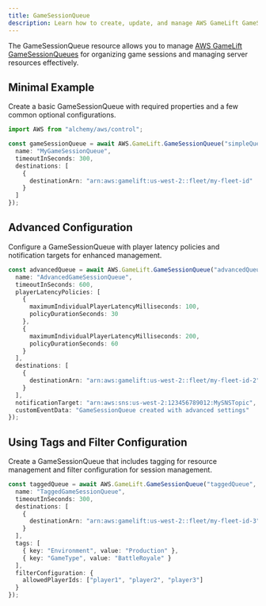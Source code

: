 ```yaml
---
title: GameSessionQueue
description: Learn how to create, update, and manage AWS GameLift GameSessionQueues using Alchemy Cloud Control.
---
```



The GameSessionQueue resource allows you to manage [AWS GameLift GameSessionQueues](https://docs.aws.amazon.com/gamelift/latest/userguide/) for organizing game sessions and managing server resources effectively.

## Minimal Example

Create a basic GameSessionQueue with required properties and a few common optional configurations.

```ts
import AWS from "alchemy/aws/control";

const gameSessionQueue = await AWS.GameLift.GameSessionQueue("simpleQueue", {
  name: "MyGameSessionQueue",
  timeoutInSeconds: 300,
  destinations: [
    {
      destinationArn: "arn:aws:gamelift:us-west-2::fleet/my-fleet-id"
    }
  ]
});
```

## Advanced Configuration

Configure a GameSessionQueue with player latency policies and notification targets for enhanced management.

```ts
const advancedQueue = await AWS.GameLift.GameSessionQueue("advancedQueue", {
  name: "AdvancedGameSessionQueue",
  timeoutInSeconds: 600,
  playerLatencyPolicies: [
    {
      maximumIndividualPlayerLatencyMilliseconds: 100,
      policyDurationSeconds: 30
    },
    {
      maximumIndividualPlayerLatencyMilliseconds: 200,
      policyDurationSeconds: 60
    }
  ],
  destinations: [
    {
      destinationArn: "arn:aws:gamelift:us-west-2::fleet/my-fleet-id-2"
    }
  ],
  notificationTarget: "arn:aws:sns:us-west-2:123456789012:MySNSTopic",
  customEventData: "GameSessionQueue created with advanced settings"
});
```

## Using Tags and Filter Configuration

Create a GameSessionQueue that includes tagging for resource management and filter configuration for session management.

```ts
const taggedQueue = await AWS.GameLift.GameSessionQueue("taggedQueue", {
  name: "TaggedGameSessionQueue",
  timeoutInSeconds: 300,
  destinations: [
    {
      destinationArn: "arn:aws:gamelift:us-west-2::fleet/my-fleet-id-3"
    }
  ],
  tags: [
    { key: "Environment", value: "Production" },
    { key: "GameType", value: "BattleRoyale" }
  ],
  filterConfiguration: {
    allowedPlayerIds: ["player1", "player2", "player3"]
  }
});
```
